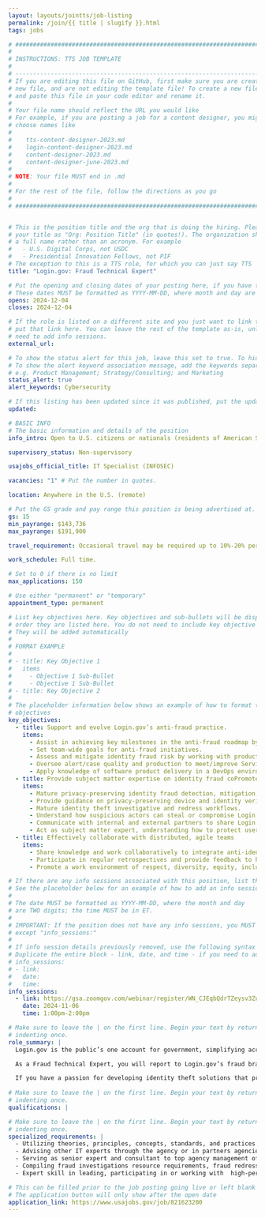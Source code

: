 ```yaml
---
layout: layouts/jointts/job-listing
permalink: /join/{{ title | slugify }}.html
tags: jobs

# ###############################################################################
#                                                                              #
# INSTRUCTIONS: TTS JOB TEMPLATE                                               #
#                                                                              #
# -----------------------------------------------------------------------------#
# If you are editing this file on GitHub, first make sure you are creating a   #
# new file, and are not editing the template file! To create a new file, copy  #
# and paste this file in your code editor and rename it.                       #
#                                                                              #
# Your file name should reflect the URL you would like                         #
# For example, if you are posting a job for a content designer, you might      #
# choose names like                                                            #
#                                                                              #
#    tts-content-designer-2023.md                                              #
#    login-content-designer-2023.md                                            #
#    content-designer-2023.md                                                  #
#    content-designer-june-2023.md                                             #
#                                                                              #
# NOTE: Your file MUST end in .md                                              #
#                                                                              #
# For the rest of the file, follow the directions as you go                    #
#                                                                              #
# ###############################################################################


# This is the position title and the org that is doing the hiring. Please format
# your title as "Org: Position Title" (in quotes!). The organization should be
# a full name rather than an acronym. For example
#   - U.S. Digital Corps, not USDC
#   - Presidential Innovation Fellows, not PIF
# The exception to this is a TTS role, for which you can just say TTS
title: "Login.gov: Fraud Technical Expert"

# Put the opening and closing dates of your posting here, if you have them
# These dates MUST be formatted as YYYY-MM-DD, where month and day are 2-digits
opens: 2024-12-04
closes: 2024-12-04

# If the role is listed on a different site and you just want to link to it,
# put that link here. You can leave the rest of the template as-is, unless you 
# need to add info sessions.
external_url:

# To show the status alert for this job, leave this set to true. To hide it, change to false
# To show the alert keyword association message, add the keywords separated by a semi-colon
# e.g. Product Management; Strategy/Consulting; and Marketing
status_alert: true
alert_keywords: Cybersecurity

# If this listing has been updated since it was published, put the updated date below in YYYY-MM-DD format.
updated:

# BASIC INFO
# The basic information and details of the position
info_intro: Open to U.S. citizens or nationals (residents of American Samoa and Swains Island). Subject to background check.

supervisory_status: Non-supervisory

usajobs_official_title: IT Specialist (INFOSEC)

vacancies: "1" # Put the number in quotes.

location: Anywhere in the U.S. (remote)

# Put the GS grade and pay range this position is being advertised at. For SES positions, set the value of gs to SES.
gs: 15
min_payrange: $143,736
max_payrange: $191,900

travel_requirement: Occasional travel may be required up to 10%-20% per year.

work_schedule: Full time.

# Set to 0 if there is no limit
max_applications: 150

# Use either "permanent" or "temporary"
appointment_type: permanent

# List key objectives here. Key objectives and sub-bullets will be displayed in the 
# order they are listed here. You do not need to include key objective numbers
# They will be added automatically
#
# FORMAT EXAMPLE
# 
# - title: Key Objective 1
#   items 
#     - Objective 1 Sub-Bullet
#     - Objective 1 Sub-Bullet
# - title: Key Objective 2
#
# The placeholder information below shows an example of how to format the key
# objectives
key_objectives:
  - title: Support and evolve Login.gov’s anti-fraud practice.
    items:
      - Assist in achieving key milestones in the anti-fraud roadmap by incorporating best practices in fraud prevention.
      - Set team-wide goals for anti-fraud initiatives.
      - Assess and mitigate identity fraud risk by working with product, platform, and security teams.
      - Oversee alert/case quality and production to meet/improve Service Level Agreements (SLAs).
      - Apply knowledge of software product delivery in a DevOps environment.
  - title: Provide subject matter expertise on identity fraud coPromote a work environment of respect, diversity, equity, inclusion, accessibility, mutual support, continuous learning, and commitment to customer / partner needs.
    items:
      - Mature privacy-preserving identity fraud detection, mitigation, investigation, and redress practices. 
      - Provide guidance on privacy-preserving device and identity verification technologies.
      - Mature identity theft investigative and redress workflows.
      - Understand how suspicious actors can steal or compromise Login.gov accounts.
      - Communicate with internal and external partners to share Login.gov’s fraud posture, priorities, risks, and operational processes.
      - Act as subject matter expert, understanding how to protect users privacy while building out identity fraud controls.
  - title: Effectively collaborate with distributed, agile teams
    items:
      - Share knowledge and work collaboratively to integrate anti-identity fraud principles into product and engineering practices.
      - Participate in regular retrospectives and provide feedback to help improve the way the team works.
      - Promote a work environment of respect, diversity, equity, inclusion, accessibility, mutual support, continuous learning, and commitment to customer / partner needs. 

# If there are any info sessions associated with this position, list them here
# See the placeholder below for an example of how to add an info session
# 
# The date MUST be formatted as YYYY-MM-DD, where the month and day
# are TWO digits; the time MUST be in ET.
#
# IMPORTANT: If the position does not have any info sessions, you MUST delete everything
# except "info_sessions:"
# 
# If info session details previously removed, use the following syntax to add one.  
# Duplicate the entire block - link, date, and time - if you need to add more than one session
# info_sessions:
# - link: 
#   date: 
#   time: 
info_sessions:
  - link: https://gsa.zoomgov.com/webinar/register/WN_CJEqbQdrTZeysv3Zu_8L6Q#/registration
    date: 2024-11-06
    time: 1:00pm-2:00pm

# Make sure to leave the | on the first line. Begin your text by returning to the next line and
# indenting once.
role_summary: |
  Login.gov is the public’s one account for government, simplifying access to government benefits and services for members of the public by enabling them to reuse one secure account across government agencies, and improving the security of government systems by enabling agencies to leverage a shared technology service to provide strong authentication and identity verification services to their customers. We focus on the complexities of digital identity authentication for the public, so agencies can focus on their mission.

  As a Fraud Technical Expert, you will report to Login.gov’s fraud branch supervisor. In this fully-remote position, you will provide strategic support to Login.gov’s fraud team, helping to achieve objectives for Login.gov’s anti-fraud program. You will lead efforts associated with improving Login.gov’s privacy-preserving fraud controls, investigative procedures, and redress procedures. You will research emerging threats and work closely with Login.gov’s fraud team to develop and mature anti-fraud capabilities.

  If you have a passion for developing identity theft solutions that preserve user privacy, this role could be a great fit for you. 
  
# Make sure to leave the | on the first line. Begin your text by returning to the next line and
# indenting once.
qualifications: |

# Make sure to leave the | on the first line. Begin your text by returning to the next line and
# indenting once. 
specialized_requirements: |
  - Utilizing theories, principles, concepts, standards, and practices sufficient to: develop new, privacy preserving identity fraud detection, mitigation, investigation, and redress principles and concepts.
  - Advising other IT experts through the agency or in partners agencies on a variety of situations and issues that involve identity fraud detection, mitigation, and redress techniques as applied to Login.gov.
  - Serving as senior expert and consultant to top agency management officials to advise on integrating anti-fraud programs with other programs of equivalent scope and complexity.
  - Compiling fraud investigations resource requirements, fraud redress resource requirements, and fraud analytics resource requirements.
  - Expert skill in leading, participating in or working with  high-performing engineering, security, IT or cross-functional teams in a collaborative manner to accomplish goals, developing and maintaining effective team relationships, and contributing to team’s performance and success.  

# This can be filled prior to the job posting going live or left blank #
# The application button will only show after the open date            #
application_link: https://www.usajobs.gov/job/821623200
---
```

